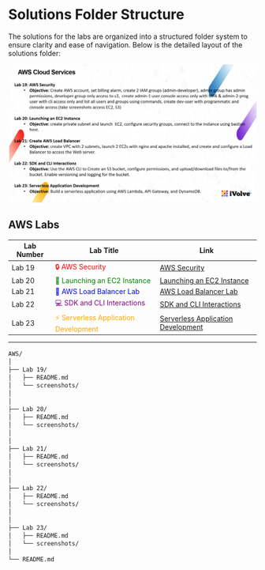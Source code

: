 # Solutions Folder Structure
The solutions for the labs are organized into a structured folder system to ensure clarity and ease of navigation. Below is the detailed layout of the solutions folder: 

![alt text](<screenshot/Screenshot 2024-05-27 103455.png>)


## AWS Labs

| Lab Number | Lab Title                                                                                                      | Link                                                                                   |
|------------|----------------------------------------------------------------------------------------------------------------|----------------------------------------------------------------------------------------|
| Lab 19     | <span style="color: red;">🔒 AWS Security</span>                                                               | [ AWS Security](https://github.com/gAhmedg/ivolve-traning/tree/main/AWS/lab19)  |
| Lab 20     | <span style="color: green;">🚀 Launching an EC2 Instance</span>                                                | [Launching an EC2 Instance](https://github.com/gAhmedg/ivolve-traning/tree/main/AWS/lab20)  |
| Lab 21     | <span style="color: blue;">🔄 AWS Load Balancer Lab</span>                                                     | [AWS Load Balancer Lab](https://github.com/gAhmedg/ivolve-traning/tree/main/AWS/lab21) |
| Lab 22     | <span style="color: purple;">💻 SDK and CLI Interactions</span>                                                | [SDK and CLI Interactions](https://github.com/gAhmedg/ivolve-traning/tree/main/AWS/lab22)  |
| Lab 23     | <span style="color: orange;">⚡ Serverless Application Development</span>                                       | [Serverless Application Development](https://github.com/gAhmedg/ivolve-traning/tree/main/AWS/lab23)  |

***

```
AWS/
│
├── Lab 19/
│   ├── README.md
│   └── screenshots/
│       
│       
├── Lab 20/
│   ├── README.md
│   └── screenshots/
│       
│       
├── Lab 21/
│   ├── README.md
│   └── screenshots/
│       
│       
├── Lab 22/
│   ├── README.md
│   └── screenshots/
│      
│       
├── Lab 23/
│   ├── README.md
│   └── screenshots/
│      
└── README.md
```